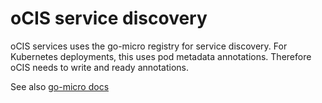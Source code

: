 # oCIS service discovery

oCIS services uses the go-micro registry for service discovery. For Kubernetes deployments, this uses pod metadata annotations. Therefore oCIS needs to write and ready annotations.

See also [go-micro docs](https://github.com/asim/go-micro/blob/master/plugins/registry/kubernetes/README.md)
